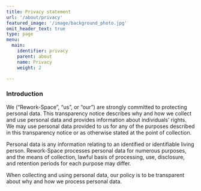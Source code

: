 ```yaml
---
title: Privacy statement
url: '/about/privacy'
featured_image: '/image/background_photo.jpg'
omit_header_text: true
type: page
menu:
  main:
    identifier: privacy
    parent: about
    name: Privacy
    weight: 2

---
```


### Introduction

We (“Rework-Space”, “us”, or “our”) are  strongly committed to protecting personal data.  This transparency notice 
describes why and how we collect and use personal data and provides information about individuals’ rights.  We may use 
personal data provided to us for any of the purposes described in this transparency notice or as otherwise stated at 
the point of collection.

Personal data is any information relating to an identified or identifiable living person.  Rework-Space processes 
personal data for numerous purposes, and the means of collection, lawful basis of processing, use, disclosure, and 
retention periods for each purpose may differ.

When collecting and using personal data, our policy is to be transparent about why and how we process personal data.  
